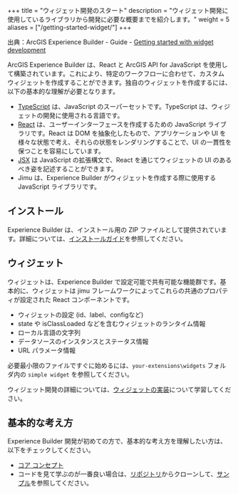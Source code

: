 +++
title = "ウィジェット開発のスタート"
description = "ウィジェット開発に使用しているライブラリから開発に必要な概要までを紹介します。"
weight = 5
aliases = ["/getting-started-widget/"]
+++

出典：ArcGIS Experience Builder - Guide - [Getting started with widget development](https://developers.arcgis.com/experience-builder/guide/getting-started-widget/)


ArcGIS Experience Builder は、React と ArcGIS API for JavaScript を使用して構築されています。これにより、特定のワークフローに合わせて、カスタム ウィジェットを作成することができます。独自のウィジェットを作成するには、以下の基本的な理解が必要となります。

- [TypeScript](https://www.typescriptlang.org/) は、JavaScript のスーパーセットです。TypeScript は、ウィジェットの開発に使用される言語です。
- [React](https://reactjs.org/) は、ユーザーインターフェースを作成するための JavaScript ライブラリです。React は DOM を抽象化したもので、アプリケーションや UI を様々な状態で考え、それらの状態をレンダリングすることで、UI の一貫性を保つことを容易にしています。
- [JSX](https://reactjs.org/docs/introducing-jsx.html) は JavaScript の拡張構文で、React を通じてウィジェットの UI のあるべき姿を記述することができます。
- Jimu は、Experience Builder がウィジェットを作成する際に使用する JavaScript ライブラリです。

## インストール
Experience Builder は、インストール用の ZIP ファイルとして提供されています。詳細については、[インストールガイド](../../install-guide)を参照してください。

## ウィジェット
ウィジェットは、Experience Builder で設定可能で共有可能な機能群です。基本的に、ウィジェットは jimu フレームワークによってこれらの共通のプロパティが設定された React コンポーネントです。

- ウィジェットの設定 (id、label、configなど)
- state や isClassLoaded などを含むウィジェットのランタイム情報
- ローカル言語の文字列
- データソースのインスタンスとステータス情報
- URL パラメータ情報

必要最小限のファイルですぐに始めるには、`your-extensions\widgets` フォルダ内の `simple widget` を参照してください。

ウィジェット開発の詳細については、[ウィジェットの実装](../extend-base-widget)について学習してください。

## 基本的な考え方
Experience Builder 開発が初めての方で、基本的な考え方を理解したい方は、以下をチェックしてください。

- [コア コンセプト](../../core-concepts)
- コードを見て学ぶのが一番良い場合は、[リポジトリ](https://github.com/esri/arcgis-experience-builder-sdk-resources)からクローンして、[サンプル](https://developers.arcgis.com/experience-builder/sample-code/)を参照してください。

